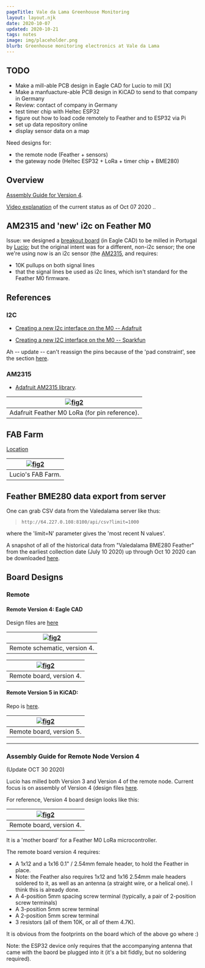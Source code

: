 ```yaml
---
pageTitle: Vale da Lama Greenhouse Monitoring
layout: layout.njk
date: 2020-10-07
updated: 2020-10-21
tags: notes 
image: img/placeholder.png
blurb: Greenhouse monitoring electronics at Vale da Lama
---
```


## TODO

- Make a mill-able PCB design in Eagle CAD for Lucio to mill [X]
- Make a manfuacture-able PCB design in KiCAD to send to that company in Germany
- Review: contact of company in Germany
- test timer chip with Heltec ESP32
- figure out how to load code remotely to Feather and to ESP32 via Pi
- set up data repository online
- display sensor data on a map

Need designs for:
- the remote node (Feather + sensors)
- the gateway node (Heltec ESP32 + LoRa + timer chip + BME280)


## Overview

[Assembly Guide for Version 4](#version_4_assembly).

[Video explanation](https://youtu.be/LljqFv8GzxA) of the current status as of Oct 07 2020  ..

## AM2315 and 'new' i2c on Feather M0

Issue: we designed a [breakout board](https://github.com/edgecollective/valedalama-greenhouse-remote) (in Eagle CAD) to be milled in Portugal by [Lucio](); but the original intent was for a different, non-i2c sensor; the one we're using now is an i2c sensor (the [AM2315](https://www.adafruit.com/product/1293), and requires:
- 10K pullups on both signal lines
- that the signal lines be used as i2c lines, which isn't standard for the Feather M0 firmware.


## References

### I2C

- [Creating a new I2c interface on the M0 -- Adafruit](https://learn.adafruit.com/using-atsamd21-sercom-to-add-more-spi-i2c-serial-ports/creating-a-new-wire) 

- [Creating a new I2C interface on the M0 -- Sparkfun](https://learn.sparkfun.com/tutorials/adding-more-sercom-ports-for-samd-boards/all)

Ah -- update -- can't reassign the pins because of the 'pad constraint', see the section [here](https://learn.adafruit.com/using-atsamd21-sercom-to-add-more-spi-i2c-serial-ports/creating-a-new-wire#ok-so-lets-make-a-new-i2c-sercom-already-1603458-14).

### AM2315

- [Adafruit AM2315 library](https://github.com/adafruit/Adafruit_AM2315).

|[ ![fig2](/img/valedalama/feather_m0_lora.jpg)](/img/valedalama/feather_m0_lora.jpg)|
|:--:|
| Adafruit Feather M0 LoRa (for pin reference). |

## FAB Farm

[Location](https://www.google.com/maps?q=37.160365,-8.774516&shorturl=1)


|[ ![fig2](/img/valedalama/fabfarm.png)](/img/valedalama/fabfarm.png)|
|:--:|
| Lucio's FAB Farm. |

## Feather BME280 data export from server

One can grab CSV data from the Valedalama server like thus:

> ```http://64.227.0.108:8100/api/csv?limit=1000```

where the 'limit=N' parameter gives the 'most recent N values'.

A snapshot of all of the historical data from "Valedalama BME280 Feather" from the earliest collection date (July 10 2020) up through Oct 10 2020 can be downloaded [here](/data/historical_bme280_as_of_10_oct_2020.csv).

## Board Designs

### Remote

#### Remote Version 4: Eagle CAD

Design files are [here](https://github.com/edgecollective/valedalama-greenhouse-remote)

|[ ![fig2](/img/valedalama/remote_v4_schematic.png)](/img/valedalama/remote_v4_schematic.png)|
|:--:|
| Remote schematic, version 4. |

|[ ![fig2](/img/valedalama/remote_v4_board.png)](/img/valedalama/remote_v4_board.png)|
|:--:|
| Remote board, version 4. |

#### Remote Version 5 in KiCAD: 

Repo is [here](https://github.com/edgecollective/valedalama/tree/master/greenhouse/remote/v5).

|[ ![fig2](/img/valedalama/3d_render.png)](/img/valedalama/3d_render.png)|
|:--:|
| Remote board, version 5. |

--- 

### <a name="version_4_assembly"></a>Assembly Guide for Remote Node Version 4

(Update OCT 30 2020)

Lucio has milled both Version 3 and Version 4 of the remote node.  Current focus is on assembly of Version 4 (design files [here](https://github.com/edgecollective/valedalama-greenhouse-remote/blob/master/pcb/ver4/remote_v4_board.png).  

For reference, Version 4 board design looks like this:

|[ ![fig2](/img/valedalama/remote_v4_board.png)](/img/valedalama/remote_v4_board.png)|
|:--:|
| Remote board, version 4. |

It is a 'mother board' for a Feather M0 LoRa microcontroller.  

The remote board version 4 requires:
- A 1x12 and a 1x16 0.1" / 2.54mm female header, to hold the Feather in place.
- Note: the Feather also requires 1x12 and 1x16 2.54mm male headers soldered to it, as well as an antenna (a straight wire, or a helical one). I think this is already done.
- A 4-position 5mm spacing screw terminal (typically, a pair of 2-position screw terminals)
- A 3-position 5mm screw terminal 
- A 2-position 5mm screw terminal
- 3 resistors (all of them 10K, or all of them 4.7K).

It is obvious from the footprints on the board which of the above go where :)

Note: the ESP32 device only requires that the accompanying antenna that came with the baord be plugged into it (it's a bit fiddly, but no soldering required). 




